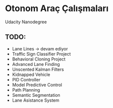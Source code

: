 # Otonom Araç Çalışmaları

Udacity Nanodegree

## TODO:
- Lane Lines -> devam ediyor
- Traffic Sign Classifier Project
- Behavioral Cloning Project
- Advanced Lane Finding
- Unscented Kalman Filters
- Kidnapped Vehicle
- PID Controller
- Model Predictive Control
- Path Planning
- Semantic Segmentation
- Lane Asistance System

